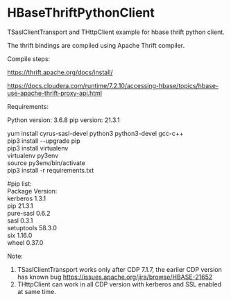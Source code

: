 # HBaseThriftPythonClient

TSaslClientTransport and THttpClient example for hbase thrift python client.

The thrift bindings are compiled using Apache Thrift compiler.

Compile steps:

https://thrift.apache.org/docs/install/

https://docs.cloudera.com/runtime/7.2.10/accessing-hbase/topics/hbase-use-apache-thrift-proxy-api.html

Requirements:

Python version: 3.6.8
pip version: 21.3.1

yum install cyrus-sasl-devel python3 python3-devel gcc-c++   
pip3 install --upgrade pip  
pip3 install virtualenv  
virtualenv py3env  
source py3env/bin/activate  
pip3 install -r requirements.txt  

#pip list:  
Package    Version:  
kerberos   1.3.1  
pip        21.3.1  
pure-sasl  0.6.2  
sasl       0.3.1  
setuptools 58.3.0  
six        1.16.0  
wheel      0.37.0  

Note:
1. TSaslClientTransport works only after CDP 7.1.7, the earlier CDP version has known bug https://issues.apache.org/jira/browse/HBASE-21652
2. THttpClient can work in all CDP version with kerberos and SSL enabled at same time.
